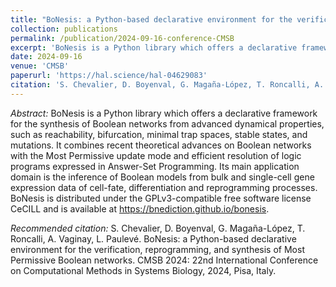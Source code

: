 ```yaml
---
title: "BoNesis: a Python-based declarative environment for the verification, reprogramming, and synthesis of Most Permissive Boolean networks"
collection: publications
permalink: /publication/2024-09-16-conference-CMSB
excerpt: 'BoNesis is a Python library which offers a declarative framework for the synthesis of Boolean networks from advanced dynamical properties, such as reachability, bifurcation, minimal trap spaces, stable states, and mutations. It combines recent theoretical advances on Boolean networks with the Most Permissive update mode and efficient resolution of logic programs expressed in Answer-Set Programming. Its main application domain is the inference of Boolean models from bulk and single-cell gene expression data of cell-fate, differentiation and reprogramming processes. BoNesis is distributed under the GPLv3-compatible free software license CeCILL and is available at https://bnediction.github.io/bonesis.'
date: 2024-09-16
venue: 'CMSB'
paperurl: 'https://hal.science/hal-04629083'
citation: 'S. Chevalier, D. Boyenval, G. Magaña-López, T. Roncalli, A. Vaginay, L. Paulevé. BoNesis: a Python-based declarative environment for the verification, reprogramming, and synthesis of Most Permissive Boolean networks. CMSB 2024: 22nd International Conference on Computational Methods in Systems Biology, 2024, Pisa, Italy. '
---
```


*Abstract:* BoNesis is a Python library which offers a declarative framework for the synthesis of Boolean networks from advanced dynamical properties, such as reachability, bifurcation, minimal trap spaces, stable states, and mutations. It combines recent theoretical advances on Boolean networks with the Most Permissive update mode and efficient resolution of logic programs expressed in Answer-Set Programming. Its main application domain is the inference of Boolean models from bulk and single-cell gene expression data of cell-fate, differentiation and reprogramming processes. BoNesis is distributed under the GPLv3-compatible free software license CeCILL and is available at https://bnediction.github.io/bonesis.

*Recommended citation:* S. Chevalier, D. Boyenval, G. Magaña-López, T. Roncalli, A. Vaginay, L. Paulevé. BoNesis: a Python-based declarative environment for the verification, reprogramming, and synthesis of Most Permissive Boolean networks. CMSB 2024: 22nd International Conference on Computational Methods in Systems Biology, 2024, Pisa, Italy.

